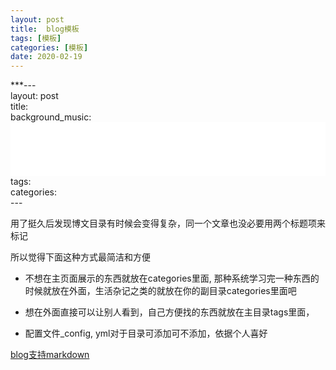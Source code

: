 ```yaml
---
layout: post
title:  blog模板
tags: [模板]
categories: [模板]
date: 2020-02-19
---
```


***\-\-\-  
layout: post   
title:     
background_music: <iframe frameborder="no" border="0" marginwidth="0" marginheight="0" width=100% height=86 src="//music.163.com/outchain/player?type=2&id=(------)&auto=1&height=66"></iframe>    
tags:     
categories:    
\-\-\-

用了挺久后发现博文目录有时候会变得复杂，同一个文章也没必要用两个标题项来标记

所以觉得下面这种方式最简洁和方便

* 不想在主页面展示的东西就放在categories里面, 那种系统学习完一种东西的时候就放在外面，生活杂记之类的就放在你的副目录categories里面吧

* 想在外面直接可以让别人看到，自己方便找的东西就放在主目录tags里面，

* 配置文件_config, yml对于目录可添加可不添加，依据个人喜好

[blog支持markdown](https://www.jianshu.com/p/f86e22eaa2f1)

